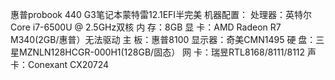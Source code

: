 惠普probook 440 G3笔记本蒙特雷12.1EFI半完美
机器配置：
处理器：英特尔 Core i7-6500U @ 2.5GHz双核
内  存：8GB
显  卡：AMD Radeon R7 M340(2GB/惠普）无法驱动
主  板：惠普8100
显示器：奇美CMN1495
硬  盘：三星MZNLN128HCGR-000H1(128GB/固态）
网  卡：瑞昱RTL8168/8111/8112
声  卡：Conexant CX20724
